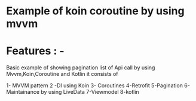 
# Example of koin coroutine by using mvvm

# Features : -
  Basic example of showing pagination list of Api call by using Mvvm,Koin,Coroutine and Kotlin
   it consists of

1- MVVM pattern
2 -DI using Koin
3- Coroutines
4-Retrofit
5-Pagination
6-Maintainance by using LiveData
7-Viewmodel
8-kotlin

